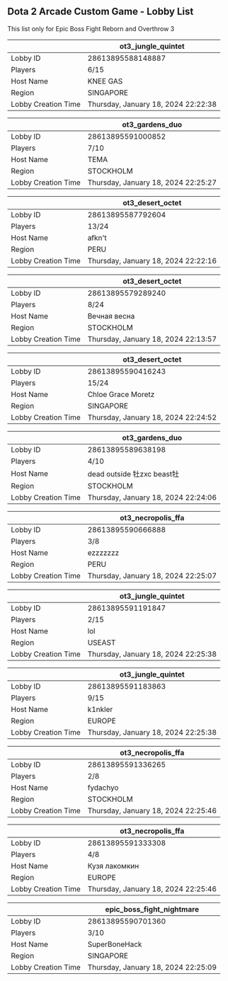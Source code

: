 ## Dota 2 Arcade Custom Game - Lobby List

This list only for Epic Boss Fight Reborn and Overthrow 3

|  | ot3_jungle_quintet |
| ------ | ------ |
| Lobby ID | 28613895588148887 |
| Players | 6/15 |
| Host Name | KNEE GAS |
| Region | SINGAPORE |
| Lobby Creation Time | Thursday, January 18, 2024 22:22:38 |


|  | ot3_gardens_duo |
| ------ | ------ |
| Lobby ID | 28613895591000852 |
| Players | 7/10 |
| Host Name | TEMA |
| Region | STOCKHOLM |
| Lobby Creation Time | Thursday, January 18, 2024 22:25:27 |


|  | ot3_desert_octet |
| ------ | ------ |
| Lobby ID | 28613895587792604 |
| Players | 13/24 |
| Host Name | afkn't |
| Region | PERU |
| Lobby Creation Time | Thursday, January 18, 2024 22:22:16 |


|  | ot3_desert_octet |
| ------ | ------ |
| Lobby ID | 28613895579289240 |
| Players | 8/24 |
| Host Name | Вечная весна |
| Region | STOCKHOLM |
| Lobby Creation Time | Thursday, January 18, 2024 22:13:57 |


|  | ot3_desert_octet |
| ------ | ------ |
| Lobby ID | 28613895590416243 |
| Players | 15/24 |
| Host Name | Chloe Grace Moretz |
| Region | SINGAPORE |
| Lobby Creation Time | Thursday, January 18, 2024 22:24:52 |


|  | ot3_gardens_duo |
| ------ | ------ |
| Lobby ID | 28613895589638198 |
| Players | 4/10 |
| Host Name | dead outside 牡zxc beast牡 |
| Region | STOCKHOLM |
| Lobby Creation Time | Thursday, January 18, 2024 22:24:06 |


|  | ot3_necropolis_ffa |
| ------ | ------ |
| Lobby ID | 28613895590666888 |
| Players | 3/8 |
| Host Name | ezzzzzzz |
| Region | PERU |
| Lobby Creation Time | Thursday, January 18, 2024 22:25:07 |


|  | ot3_jungle_quintet |
| ------ | ------ |
| Lobby ID | 28613895591191847 |
| Players | 2/15 |
| Host Name | lol |
| Region | USEAST |
| Lobby Creation Time | Thursday, January 18, 2024 22:25:38 |


|  | ot3_jungle_quintet |
| ------ | ------ |
| Lobby ID | 28613895591183863 |
| Players | 9/15 |
| Host Name | k1nkler |
| Region | EUROPE |
| Lobby Creation Time | Thursday, January 18, 2024 22:25:38 |


|  | ot3_necropolis_ffa |
| ------ | ------ |
| Lobby ID | 28613895591336265 |
| Players | 2/8 |
| Host Name | fydachyo |
| Region | STOCKHOLM |
| Lobby Creation Time | Thursday, January 18, 2024 22:25:46 |


|  | ot3_necropolis_ffa |
| ------ | ------ |
| Lobby ID | 28613895591333308 |
| Players | 4/8 |
| Host Name | Кузя лакомкин |
| Region | EUROPE |
| Lobby Creation Time | Thursday, January 18, 2024 22:25:46 |


|  | epic_boss_fight_nightmare |
| ------ | ------ |
| Lobby ID | 28613895590701360 |
| Players | 3/10 |
| Host Name | SuperBoneHack |
| Region | SINGAPORE |
| Lobby Creation Time | Thursday, January 18, 2024 22:25:09 |


